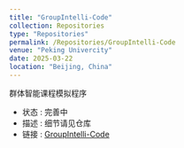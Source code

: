 ```yaml
---
title: "GroupIntelli-Code"
collection: Repositories
type: "Repositories"
permalink: /Repositories/GroupIntelli-Code
venue: "Peking Univercity"
date: 2025-03-22
location: "Beijing, China"
---
```

群体智能课程模拟程序
- 状态 : 完善中
- 描述 : 细节请见仓库
- 链接 : [GroupIntelli-Code](https://github.com/satopikac/GroupIntelli-Code)

